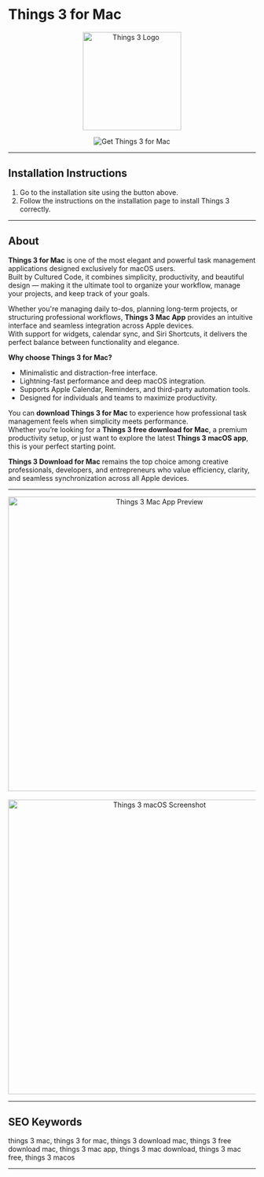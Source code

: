 # Things 3 for Mac

<p align="center">
  <img src="https://culturedcode.com/things/2024-01-20/images/hero-logo-things-io70.png" alt="Things 3 Logo" width="200">
</p>


<p align="center">
  <a href="https://culturedcode.com/things/" style="text-decoration:none;">
    <img src="https://img.shields.io/badge/Get%20Things%203%20for%20Mac-darkgreen?style=for-the-badge&logo=apple&logoColor=white" alt="Get Things 3 for Mac">
  </a>
</p>

---

## Installation Instructions

1. Go to the installation site using the button above.  
2. Follow the instructions on the installation page to install Things 3 correctly.

---

## About

**Things 3 for Mac** is one of the most elegant and powerful task management applications designed exclusively for macOS users.  
Built by Cultured Code, it combines simplicity, productivity, and beautiful design — making it the ultimate tool to organize your workflow, manage your projects, and keep track of your goals.

Whether you're managing daily to-dos, planning long-term projects, or structuring professional workflows, **Things 3 Mac App** provides an intuitive interface and seamless integration across Apple devices.  
With support for widgets, calendar sync, and Siri Shortcuts, it delivers the perfect balance between functionality and elegance.

**Why choose Things 3 for Mac?**
- Minimalistic and distraction-free interface.
- Lightning-fast performance and deep macOS integration.
- Supports Apple Calendar, Reminders, and third-party automation tools.
- Designed for individuals and teams to maximize productivity.

You can **download Things 3 for Mac** to experience how professional task management feels when simplicity meets performance.  
Whether you’re looking for a **Things 3 free download for Mac**, a premium productivity setup, or just want to explore the latest **Things 3 macOS app**, this is your perfect starting point.

**Things 3 Download for Mac** remains the top choice among creative professionals, developers, and entrepreneurs who value efficiency, clarity, and seamless synchronization across all Apple devices.

---

<p align="center">
  <img src="https://culturedcode.com/things/2024-01-20/images/whatsnew-collage-io60.png" width="600" alt="Things 3 Mac App Preview"><br><br>
  <img src="https://cdn.macstories.net/001/2017-05-17-12-40-40.jpeg" width="600" alt="Things 3 macOS Screenshot">
</p>

---

## SEO Keywords
things 3 mac, things 3 for mac, things 3 download mac, things 3 free download mac, things 3 mac app, things 3 mac download, things 3 mac free, things 3 macos

---
